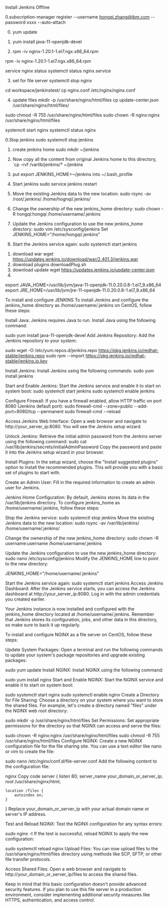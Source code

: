 Install Jenkins Offline

0.subscription-manager register --username hongqi.zhang@ibm.com --password xxxx --auto-attach

0. yum update

1. yum install java-11-openjdk-devel

2. rpm -iv nginx-1.20.1-1.el7.ngx.x86_64.rpm

rpm -iv nginx-1.20.1-1.el7.ngx.x86_64.rpm
 
service nginx status
systemctl status nginx.service
   
3. set for file server
systemctl stop nginx

cd workspace/jenkinstest/
cp nginx.conf /etc/nginx/nginx.conf 
   
4. update files
 mkdir -p /usr/share/nginx/html/files
 cp update-center.json /usr/share/nginx/html/files/
  
  sudo chmod -R 755 /usr/share/nginx/html/files
  sudo chown -R nginx:nginx /usr/share/nginx/html/files
   
  systemctl start nginx
  systemctl status nginx



0.Stop jenkins
   sudo systemctl stop jenkins

1. create jenkins home
   sudo mkdir ~/jenkins
2. Now copy all the content from original Jenkins home to this directory,
  `cp -rvf /varlib/jenkins/* ~/jenkins

3. put export JENKINS_HOME=~/jenkins into ~/.bash_profile

4. Start jenkins sudo service jenkins restart

1. Move the existing Jenkins data to the new location:
  sudo rsync -av /root/.jenkins/ /home/hognqi/.jenkins/

2. Change the ownership of the new jenkins_home directory:
  sudo chown -R hongqi:hongqi /home/username/.jenkins

3. Update the Jenkins configuration to use the new jenkins_home directory:
  sudo vim /etc/sysconfig/jenkins 
  Set JENKINS_HOME="/home/hongqi/.jenkins"

4. Start the Jenkins service again:
  sudo systemctl start jenkins
1) download war
wget https://updates.jenkins.io/download/war/2.401.3/jenkins.war
2) download plugins
   downloadPlug.sh
3) download update
  wget https://updates.jenkins.io/update-center.json
4)
export JAVA_HOME=/usr/lib/jvm/java-11-openjdk-11.0.20.0.8-1.el7_9.x86_64
export JRE_HOME=/usr/lib/jvm/jre-11-openjdk-11.0.20.0.8-1.el7_9.x86_64

To install and configure JENKINS
To install Jenkins and configure the jenkins_home directory as /home/username/.jenkins on CentOS, follow these steps:

Install Java:
Jenkins requires Java to run. Install Java using the following command:

sudo yum install java-11-openjdk-devel
Add Jenkins Repository:
Add the Jenkins repository to your system:

sudo wget -O /etc/yum.repos.d/jenkins.repo https://pkg.jenkins.io/redhat-stable/jenkins.repo
sudo rpm --import https://pkg.jenkins.io/redhat-stable/jenkins.io.key

Install Jenkins:
Install Jenkins using the following commands:
sudo yum install jenkins

Start and Enable Jenkins:
Start the Jenkins service and enable it to start on system boot:
sudo systemctl start jenkins
sudo systemctl enable jenkins

Configure Firewall:
If you have a firewall enabled, allow HTTP traffic on port 8080 (Jenkins default port):
sudo firewall-cmd --zone=public --add-port=8080/tcp --permanent
sudo firewall-cmd --reload

Access Jenkins Web Interface:
Open a web browser and navigate to http://your_server_ip:8080. You will see the Jenkins setup wizard.

Unlock Jenkins:
Retrieve the initial admin password from the Jenkins server using the following command:
sudo cat /var/lib/jenkins/secrets/initialAdminPassword
Copy the password and paste it into the Jenkins setup wizard in your browser.

Install Plugins:
In the setup wizard, choose the "Install suggested plugins" option to install the recommended plugins. This will provide you with a basic set of plugins to start with.

Create an Admin User:
Fill in the required information to create an admin user for Jenkins.

Jenkins Home Configuration:
By default, Jenkins stores its data in the /var/lib/jenkins directory. To configure jenkins_home as /home/username/.jenkins, follow these steps:

Stop the Jenkins service:
sudo systemctl stop jenkins
Move the existing Jenkins data to the new location:
sudo rsync -av /var/lib/jenkins/ /home/username/.jenkins/

Change the ownership of the new jenkins_home directory:
sudo chown -R username:username /home/username/.jenkins

Update the Jenkins configuration to use the new jenkins_home directory:
sudo nano /etc/sysconfig/jenkins
Modify the JENKINS_HOME line to point to the new directory:

JENKINS_HOME="/home/username/.jenkins"

Start the Jenkins service again:
sudo systemctl start jenkins
Access Jenkins Dashboard:
After the Jenkins service starts, you can access the Jenkins dashboard at http://your_server_ip:8080. Log in with the admin credentials you created earlier.

Your Jenkins instance is now installed and configured with the jenkins_home directory located at /home/username/.jenkins. Remember that Jenkins stores its configuration, jobs, and other data in this directory, so make sure to back it up regularly.


To install and configure NGINX as a file server on CentOS, follow these steps:

Update System Packages:
Open a terminal and run the following commands to update your system's package repositories and upgrade existing packages:

sudo yum update
Install NGINX:
Install NGINX using the following command:

sudo yum install nginx
Start and Enable NGINX:
Start the NGINX service and enable it to start on system boot:

sudo systemctl start nginx
sudo systemctl enable nginx
Create a Directory for File Sharing:
Choose a directory on your system where you want to store the shared files. For example, let's create a directory named "files" under the NGINX web root directory:

sudo mkdir -p /usr/share/nginx/html/files
Set Permissions:
Set appropriate permissions for the directory so that NGINX can access and serve the files:

sudo chown -R nginx:nginx /usr/share/nginx/html/files
sudo chmod -R 755 /usr/share/nginx/html/files
Configure NGINX:
Create a new NGINX configuration file for the file sharing site. You can use a text editor like nano or vim to create the file:


sudo nano /etc/nginx/conf.d/file-server.conf
Add the following content to the configuration file:

nginx
Copy code
server {
    listen 80;
    server_name your_domain_or_server_ip;
    root /usr/share/nginx/html;

    location /files {
        autoindex on;
    }
}
Replace your_domain_or_server_ip with your actual domain name or server's IP address.

Test and Reload NGINX:
Test the NGINX configuration for any syntax errors:

sudo nginx -t
If the test is successful, reload NGINX to apply the new configuration:

sudo systemctl reload nginx
Upload Files:
You can now upload files to the /usr/share/nginx/html/files directory using methods like SCP, SFTP, or other file transfer protocols.

Access Shared Files:
Open a web browser and navigate to http://your_domain_or_server_ip/files to access the shared files.

Keep in mind that this basic configuration doesn't provide advanced security features. If you plan to use this file server in a production environment, consider implementing additional security measures like HTTPS, authentication, and access control.
